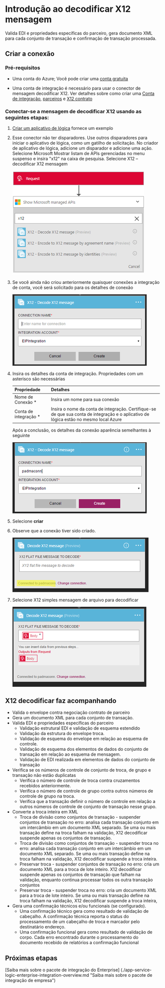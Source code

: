 <properties 
    pageTitle="Saiba mais sobre Enterprise Pack integração decodificar X12 mensagem Connctor | Serviço de aplicativo do Microsoft Azure | Microsoft Azure" 
    description="Saiba como usar parceiros com aplicativos do pacote de integração de empresa e lógica" 
    services="logic-apps" 
    documentationCenter=".net,nodejs,java"
    authors="padmavc" 
    manager="erikre" 
    editor=""/>

<tags 
    ms.service="logic-apps" 
    ms.workload="integration" 
    ms.tgt_pltfrm="na" 
    ms.devlang="na" 
    ms.topic="article" 
    ms.date="08/15/2016" 
    ms.author="padmavc"/>

# <a name="get-started-with-decode-x12-message"></a>Introdução ao decodificar X12 mensagem

Valida EDI e propriedades específicas do parceiro, gera documento XML para cada conjunto de transação e confirmação de transação processada.

## <a name="create-the-connection"></a>Criar a conexão

### <a name="prerequisites"></a>Pré-requisitos

* Uma conta do Azure; Você pode criar uma [conta gratuita](https://azure.microsoft.com/free)

* Uma conta de integração é necessário para usar o conector de mensagem decodificar X12. Ver detalhes sobre como criar uma [Conta de integração](./app-service-logic-enterprise-integration-create-integration-account.md), [parceiros](./app-service-logic-enterprise-integration-partners.md) e [X12 contrato](./app-service-logic-enterprise-integration-x12.md)

### <a name="connect-to-decode-x12-message-using-the-following-steps"></a>Conectar-se a mensagem de decodificar X12 usando as seguintes etapas:

1. [Criar um aplicativo de lógica](./app-service-logic-create-a-logic-app.md) fornece um exemplo

2. Esse conector não ter disparadores. Use outros disparadores para iniciar o aplicativo de lógica, como um gatilho de solicitação.  No criador de aplicativo de lógica, adicione um disparador e adicione uma ação.  Selecione Microsoft Mostrar listam de APIs gerenciadas no menu suspenso e insira "x12" na caixa de pesquisa.  Selecione X12 – decodificar X12 mensagem

    ![Pesquisar x12](./media/app-service-logic-enterprise-integration-x12connector/x12decodeimage1.png)  

3. Se você ainda não criou anteriormente quaisquer conexões a integração de conta, você será solicitado para os detalhes de conexão

    ![conexão de conta de integração](./media/app-service-logic-enterprise-integration-x12connector/x12decodeimage4.png)    

4. Insira os detalhes da conta de integração.  Propriedades com um asterisco são necessárias

  	| Propriedade | Detalhes |
  	| -------- | ------- |
  	| Nome de Conexão * | Insira um nome para sua conexão |
  	| Conta de integração * | Insira o nome da conta de integração. Certifique-se de que sua conta de integração e o aplicativo de lógica estão no mesmo local Azure |

    Após a conclusão, os detalhes da conexão aparência semelhantes à seguinte
    
    ![conexão de conta de integração criado](./media/app-service-logic-enterprise-integration-x12connector/x12decodeimage5.png) 

5. Selecione **criar**
    
6. Observe que a conexão tiver sido criado.

    ![detalhes de conexão da conta de integração](./media/app-service-logic-enterprise-integration-x12connector/x12decodeimage6.png) 

7. Selecione X12 simples mensagem de arquivo para decodificar

    ![fornecer campos obrigatórios](./media/app-service-logic-enterprise-integration-x12connector/x12decodeimage7.png) 

## <a name="x12-decode-does-following"></a>X12 decodificar faz acompanhando

* Valida o envelope contra negociação contrato de parceiro
* Gera um documento XML para cada conjunto de transação.
* Valida EDI e propriedades específicas do parceiro
    * Validação estrutural EDI e validação de esquema estendido
    * Validação da estrutura do envelope troca.
    * Validação de esquema do envelope em relação ao esquema de controle.
    * Validação de esquema dos elementos de dados do conjunto de transação em relação ao esquema de mensagem.
    * Validação de EDI realizada em elementos de dados do conjunto de transação 
* Verifica se os números de controle de conjunto de troca, de grupo e transação não estão duplicatas
    * Verifica o número de controle de troca contra cruzamentos recebidos anteriormente.
    * Verifica o número de controle de grupo contra outros números de controle de grupo na troca.
    * Verifica que a transação definir o número de controle em relação a outros números de controle de conjunto de transação nesse grupo.
* Converte a troca inteira em XML 
    * Troca de divisão como conjuntos de transação - suspender conjuntos de transação no erro: analisa cada transação conjunto em um intercâmbio em um documento XML separado. Se uma ou mais transação define na troca falham na validação, X12 decodificar suspende apenas os conjuntos de transação.
    * Troca de divisão como conjuntos de transação - suspender troca no erro: analisa cada transação conjunto em um intercâmbio em um documento XML separado.  Se uma ou mais transação define na troca falham na validação, X12 decodificar suspende a troca inteira.
    * Preservar troca - suspender conjuntos de transação no erro: cria um documento XML para a troca de lote inteiro. X12 decodificar suspende apenas os conjuntos de transação que falham na validação, enquanto continua processar todos os outra transação conjuntos
    * Preservar troca - suspender troca no erro: cria um documento XML para a troca de lote inteiro. Se uma ou mais transação define na troca falham na validação, X12 decodificar suspende a troca inteira, 
* Gera uma confirmação técnicos e/ou funcionais (se configurado).
    * Uma confirmação técnico gera como resultado de validação de cabeçalho. A confirmação técnica reporta o status do processamento de um cabeçalho de troca e marcador pelo destinatário endereço.
    * Uma confirmação funcional gera como resultado de validação de corpo. Cada erro encontrado durante o processamento do documento recebido de relatórios a confirmação funcional

## <a name="next-steps"></a>Próximas etapas

[Saiba mais sobre o pacote de integração do Enterprise] (./app-service-logic-enterprise-integration-overview.md "Saiba mais sobre o pacote de integração de empresa") 



